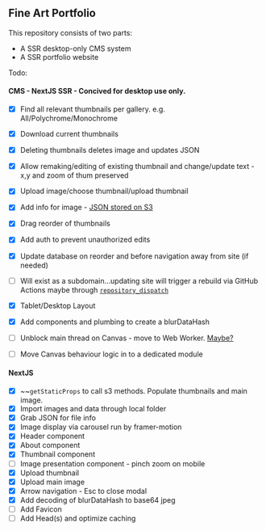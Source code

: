 Fine Art Portfolio
---
This repository consists of two parts:
* A SSR desktop-only CMS system
* A SSR portfolio website

Todo:
#### CMS - NextJS SSR - Concived for desktop use only. 
* [x] Find all relevant thumbnails per gallery. e.g. All/Polychrome/Monochrome
* [x] Download current thumbnails
* [x] Deleting thumbnails deletes image and updates JSON
* [x] Allow remaking/editing of existing thumbnail and change/update text - x,y and zoom of thum preserved 
* [x] Upload image/choose thumbnail/upload thumbnail
* [x] Add info for image - [JSON stored on S3](https://dev.to/aws-builders/using-aws-s3-as-a-database-17l0)
* [x] Drag reorder of thumbnails
* [x] Add auth to prevent unauthorized edits
* [x] Update database on reorder and before navigation away from site (if needed)
* [ ] Will exist as a subdomain...updating site will trigger a rebuild via GitHub Actions maybe through [`repository_dispatch`](https://stackoverflow.com/questions/68147899/whats-is-the-difference-between-repository-dispatch-and-workflow-dispatch-in-git)
* [x] Tablet/Desktop Layout
* [x] Add components and plumbing to create a blurDataHash
* [ ] Unblock main thread on Canvas - move to Web Worker. [Maybe?](https://developer.chrome.com/blog/offscreen-canvas/)
* [ ] Move Canvas behaviour logic in to a dedicated module


#### NextJS
* [x] ~~`getStaticProps` to call s3 methods. Populate thumbnails and main image.
* [x] Import images and data through local folder 
* [x] Grab JSON for file info
* [x] Image display via carousel run by framer-motion
* [x] Header component
* [x] About component
* [x] Thumbnail component
* [ ] Image presentation component - pinch zoom on mobile
* [x] Upload thumbnail
* [x] Upload main image
* [x] Arrow navigation - Esc to close modal
* [x] Add decoding of blurDataHash to base64 jpeg
* [ ] Add Favicon
* [ ] Add Head(s) and optimize caching
